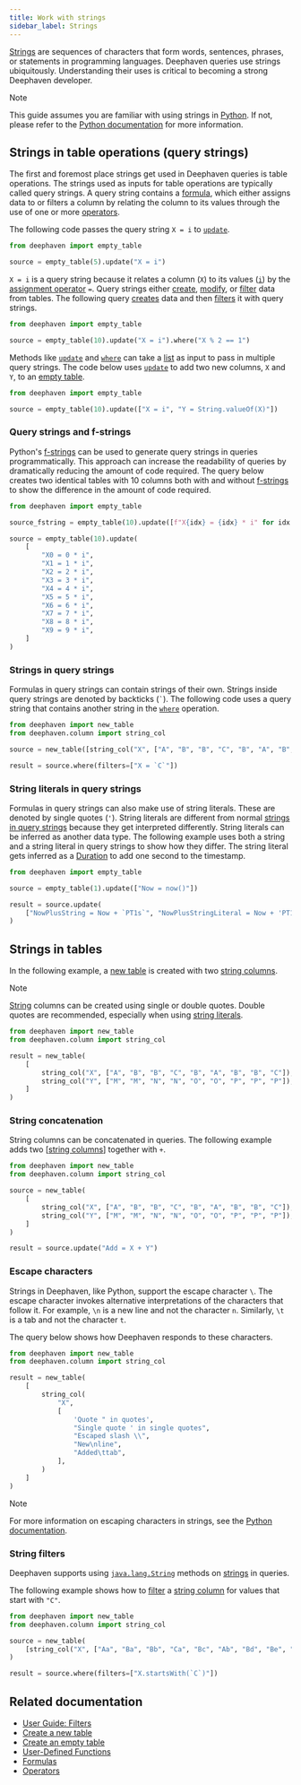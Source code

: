 ```yaml
---
title: Work with strings
sidebar_label: Strings
---
```


[Strings](https://en.wikipedia.org/wiki/String_(computer_science)) are sequences of characters that form words, sentences, phrases, or statements in programming languages. Deephaven queries use strings ubiquitously. Understanding their uses is critical to becoming a strong Deephaven developer.

> [!NOTE]
> This guide assumes you are familiar with using strings in [Python](https://docs.python.org/3/library/string.html). If not, please refer to the [Python documentation](https://docs.python.org/3/library/stdtypes.html#text-sequence-type-str) for more information.

## Strings in table operations (query strings)

<!-- TODO: Update link to relational operators #3812 -->

The first and foremost place strings get used in Deephaven queries is table operations. The strings used as inputs for table operations are typically called query strings. A query string contains a [formula](../how-to-guides/formulas-how-to.md), which either assigns data to or filters a column by relating the column to its values through the use of one or more [operators](../how-to-guides/formulas-how-to.md#operators).

The following code passes the query string `X = i` to [`update`](../reference/table-operations/select/update.md).

```python
from deephaven import empty_table

source = empty_table(5).update("X = i")
```

`X = i` is a query string because it relates a column (`X`) to its values ([`i`](../reference/query-language/variables/special-variables.md)) by the [assignment operator](../how-to-guides/formulas-how-to.md#assignment-operators) `=`. Query strings either [create](./new-and-empty-table.md#column-types), [modify](./drop-move-rename-columns.md), or [filter](./use-filters.md) data from tables. The following query [creates](./new-and-empty-table.md) data and then [filters](./use-filters.md) it with query strings.

```python
from deephaven import empty_table

source = empty_table(10).update("X = i").where("X % 2 == 1")
```

Methods like [`update`](../reference/table-operations/select/update.md) and [`where`](../reference/table-operations/filter/where.md) can take a [list](https://docs.python.org/3/tutorial/datastructures.html) as input to pass in multiple query strings. The code below uses [`update`](../reference/table-operations/select/update.md) to add two new columns, `X` and `Y`, to an [empty table](../reference/table-operations/create/emptyTable.md).

```python
from deephaven import empty_table

source = empty_table(10).update(["X = i", "Y = String.valueOf(X)"])
```

### Query strings and f-strings

Python's [f-strings](https://docs.python.org/3/tutorial/inputoutput.html#formatted-string-literals) can be used to generate query strings in queries programmatically. This approach can increase the readability of queries by dramatically reducing the amount of code required. The query below creates two identical tables with 10 columns both with and without [f-strings](https://docs.python.org/3/tutorial/inputoutput.html#formatted-string-literals) to show the difference in the amount of code required.

```python order=source_fstring,source
from deephaven import empty_table

source_fstring = empty_table(10).update([f"X{idx} = {idx} * i" for idx in range(10)])

source = empty_table(10).update(
    [
        "X0 = 0 * i",
        "X1 = 1 * i",
        "X2 = 2 * i",
        "X3 = 3 * i",
        "X4 = 4 * i",
        "X5 = 5 * i",
        "X6 = 6 * i",
        "X7 = 7 * i",
        "X8 = 8 * i",
        "X9 = 9 * i",
    ]
)
```

### Strings in query strings

Formulas in query strings can contain strings of their own. Strings inside query strings are denoted by backticks (`` ` ``). The following code uses a query string that contains another string in the [`where`](../reference/table-operations/filter/where.md) operation.

```python order=result,source
from deephaven import new_table
from deephaven.column import string_col

source = new_table([string_col("X", ["A", "B", "B", "C", "B", "A", "B", "B", "C"])])

result = source.where(filters=["X = `C`"])
```

### String literals in query strings

Formulas in query strings can also make use of string literals. These are denoted by single quotes (`'`). String literals are different from normal [strings in query strings](#strings-in-query-strings) because they get interpreted differently. String literals can be inferred as another data type. The following example uses both a string and a string literal in query strings to show how they differ. The string literal gets inferred as a [Duration](https://docs.oracle.com/en/java/javase/17/docs//api/java.base/java/time/Duration.html) to add one second to the timestamp.

```python order=result,source
from deephaven import empty_table

source = empty_table(1).update(["Now = now()"])

result = source.update(
    ["NowPlusString = Now + `PT1s`", "NowPlusStringLiteral = Now + 'PT1s'"]
)
```

## Strings in tables

In the following example, a [new table](../reference/table-operations/create/newTable.md) is created with two [string columns](../reference/table-operations/create/stringCol.md).

> [!NOTE]
> [String](../reference/query-language/types/strings.md) columns can be created using single or double quotes. Double quotes are recommended, especially when using [string literals](#string-literals-in-query-strings).

```python
from deephaven import new_table
from deephaven.column import string_col

result = new_table(
    [
        string_col("X", ["A", "B", "B", "C", "B", "A", "B", "B", "C"]),
        string_col("Y", ["M", "M", "N", "N", "O", "O", "P", "P", "P"]),
    ]
)
```

### String concatenation

String columns can be concatenated in queries. The following example adds two [[string columns](../reference/table-operations/create/stringCol.md)] together with `+`.

```python order=result,source
from deephaven import new_table
from deephaven.column import string_col

source = new_table(
    [
        string_col("X", ["A", "B", "B", "C", "B", "A", "B", "B", "C"]),
        string_col("Y", ["M", "M", "N", "N", "O", "O", "P", "P", "P"]),
    ]
)

result = source.update("Add = X + Y")
```

### Escape characters

Strings in Deephaven, like Python, support the escape character `\`. The escape character invokes alternative interpretations of the characters that follow it. For example, `\n` is a new line and not the character `n`. Similarly, `\t` is a tab and not the character `t`.

The query below shows how Deephaven responds to these characters.

```python
from deephaven import new_table
from deephaven.column import string_col

result = new_table(
    [
        string_col(
            "X",
            [
                'Quote " in quotes',
                "Single quote ' in single quotes",
                "Escaped slash \\",
                "New\nline",
                "Added\ttab",
            ],
        )
    ]
)
```

> [!NOTE]
> For more information on escaping characters in strings, see the [Python documentation](https://docs.python.org/3/reference/lexical_analysis.html#strings).

### String filters

Deephaven supports using [`java.lang.String`](https://docs.oracle.com/en/java/javase/17/docs//api/java.base/java/lang/String.html) methods on [strings](../reference/query-language/types/strings.md) in queries.

The following example shows how to [filter](./use-filters.md) a [string column](../reference/table-operations/create/stringCol.md) for values that start with `"C"`.

```python order=source,result
from deephaven import new_table
from deephaven.column import string_col

source = new_table(
    [string_col("X", ["Aa", "Ba", "Bb", "Ca", "Bc", "Ab", "Bd", "Be", "Cb"])]
)

result = source.where(filters=["X.startsWith(`C`)"])
```

## Related documentation

- [User Guide: Filters](./use-filters.md)
- [Create a new table](./new-and-empty-table.md#new_table)
- [Create an empty table](./new-and-empty-table.md#empty_table)
- [User-Defined Functions](../how-to-guides/user-defined-functions.md)
- [Formulas](../how-to-guides/formulas-how-to.md)
- [Operators](../how-to-guides/formulas-how-to.md#operators)
